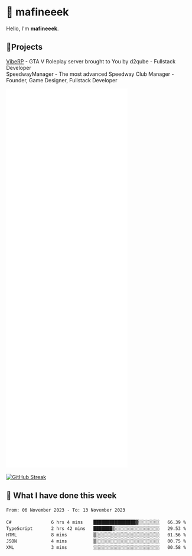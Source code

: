 # 👋 mafineeek
Hello, I'm **mafineeek**.

## 📝Projects

[VibeRP](https://v-rp.pl) - GTA V Roleplay server brought to You by d2qube - Fullstack Developer<br/>
SpeedwayManager - The most advanced Speedway Club Manager - Founder, Game Designer, Fullstack Developer


![](./github-metrics.svg)

[![GitHub Streak](https://streak-stats.demolab.com/?user=mafineeek)](https://git.io/streak-stats)

## 📰 What I have done this week
<!--START_SECTION:waka-->

```txt
From: 06 November 2023 - To: 13 November 2023

C#               6 hrs 4 mins    ████████████████▓░░░░░░░░   66.39 %
TypeScript       2 hrs 42 mins   ███████▒░░░░░░░░░░░░░░░░░   29.53 %
HTML             8 mins          ▒░░░░░░░░░░░░░░░░░░░░░░░░   01.56 %
JSON             4 mins          ▒░░░░░░░░░░░░░░░░░░░░░░░░   00.75 %
XML              3 mins          ░░░░░░░░░░░░░░░░░░░░░░░░░   00.58 %
```

<!--END_SECTION:waka-->
